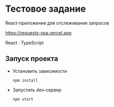 # Тестовое задание
React-приложение для отслеживания запросов

https://requests-spa.vercel.app

React · TypeScript

## Запуск проекта

- Установить зависимости
  ```shell
  npm install
  ```
- Запустить dev-сервер
  ```shell
  npm start
  ```
